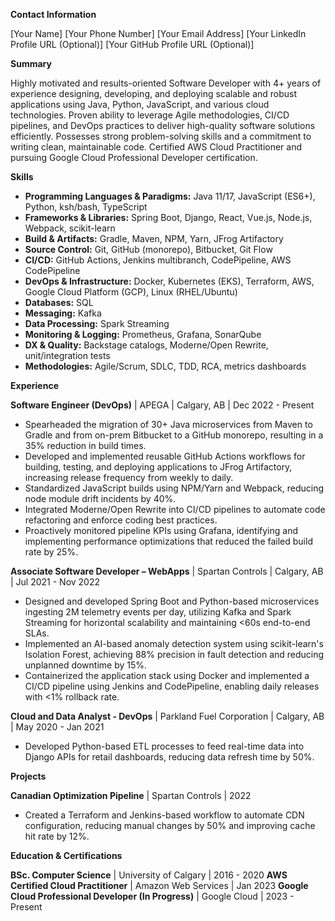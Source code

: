 **Contact Information**

[Your Name]
[Your Phone Number]
[Your Email Address]
[Your LinkedIn Profile URL (Optional)]
[Your GitHub Profile URL (Optional)]

**Summary**

Highly motivated and results-oriented Software Developer with 4+ years of experience designing, developing, and deploying scalable and robust applications using Java, Python, JavaScript, and various cloud technologies. Proven ability to leverage Agile methodologies, CI/CD pipelines, and DevOps practices to deliver high-quality software solutions efficiently.  Possesses strong problem-solving skills and a commitment to writing clean, maintainable code.  Certified AWS Cloud Practitioner and pursuing Google Cloud Professional Developer certification.

**Skills**

* **Programming Languages & Paradigms:** Java 11/17, JavaScript (ES6+), Python, ksh/bash, TypeScript
* **Frameworks & Libraries:** Spring Boot, Django, React, Vue.js, Node.js, Webpack, scikit-learn
* **Build & Artifacts:** Gradle, Maven, NPM, Yarn, JFrog Artifactory
* **Source Control:** Git, GitHub (monorepo), Bitbucket, Git Flow
* **CI/CD:** GitHub Actions, Jenkins multibranch, CodePipeline, AWS CodePipeline
* **DevOps & Infrastructure:** Docker, Kubernetes (EKS), Terraform, AWS, Google Cloud Platform (GCP), Linux (RHEL/Ubuntu)
* **Databases:** SQL
* **Messaging:** Kafka
* **Data Processing:** Spark Streaming
* **Monitoring & Logging:** Prometheus, Grafana, SonarQube
* **DX & Quality:** Backstage catalogs, Moderne/Open Rewrite, unit/integration tests
* **Methodologies:** Agile/Scrum, SDLC, TDD, RCA, metrics dashboards


**Experience**

**Software Engineer (DevOps)** | APEGA | Calgary, AB | Dec 2022 - Present
* Spearheaded the migration of 30+ Java microservices from Maven to Gradle and from on-prem Bitbucket to a GitHub monorepo, resulting in a 35% reduction in build times.
* Developed and implemented reusable GitHub Actions workflows for building, testing, and deploying applications to JFrog Artifactory, increasing release frequency from weekly to daily.
* Standardized JavaScript builds using NPM/Yarn and Webpack, reducing node module drift incidents by 40%.
* Integrated Moderne/Open Rewrite into CI/CD pipelines to automate code refactoring and enforce coding best practices.
* Proactively monitored pipeline KPIs using Grafana, identifying and implementing performance optimizations that reduced the failed build rate by 25%.

**Associate Software Developer – WebApps** | Spartan Controls | Calgary, AB | Jul 2021 - Nov 2022
* Designed and developed Spring Boot and Python-based microservices ingesting 2M telemetry events per day, utilizing Kafka and Spark Streaming for horizontal scalability and maintaining <60s end-to-end SLAs.
* Implemented an AI-based anomaly detection system using scikit-learn's Isolation Forest, achieving 88% precision in fault detection and reducing unplanned downtime by 15%.
* Containerized the application stack using Docker and implemented a CI/CD pipeline using Jenkins and CodePipeline, enabling daily releases with <1% rollback rate.

**Cloud and Data Analyst - DevOps** | Parkland Fuel Corporation | Calgary, AB | May 2020 - Jan 2021
* Developed Python-based ETL processes to feed real-time data into Django APIs for retail dashboards, reducing data refresh time by 50%.


**Projects**

**Canadian Optimization Pipeline** | Spartan Controls | 2022
* Created a Terraform and Jenkins-based workflow to automate CDN configuration, reducing manual changes by 50% and improving cache hit rate by 12%.


**Education & Certifications**

**BSc. Computer Science** | University of Calgary | 2016 - 2020
**AWS Certified Cloud Practitioner** | Amazon Web Services | Jan 2023
**Google Cloud Professional Developer (In Progress)** | Google Cloud | 2023 - Present